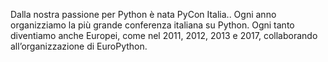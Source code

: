 Dalla nostra passione per Python è nata PyCon Italia.. Ogni anno organizziamo
la più grande conferenza italiana su Python. Ogni tanto diventiamo anche Europei,
come nel 2011, 2012, 2013 e 2017, collaborando all’organizzazione di EuroPython.

